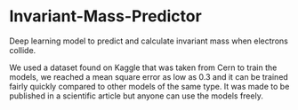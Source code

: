 # Invariant-Mass-Predictor
Deep learning model to predict and calculate invariant mass when electrons collide. 


We used a dataset found on Kaggle that was taken from Cern to train the models, we reached a mean square error as low as 0.3 and it can be trained fairly quickly compared to other models of the same type. It was made to be published in a scientific article but anyone can use the models freely. 
